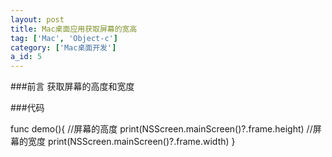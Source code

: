 ```yaml
---
layout: post
title: Mac桌面应用获取屏幕的宽高
tag: ['Mac', 'Object-c']
category: ['Mac桌面开发']
a_id: 5
---
```

	
###前言
	获取屏幕的高度和宽度

###代码

func demo(){
    //屏幕的高度
    print(NSScreen.mainScreen()?.frame.height)
    //屏幕的宽度
    print(NSScreen.mainScreen()?.frame.width)
}
